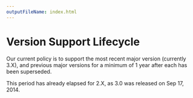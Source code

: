 ```yaml
---
outputFileName: index.html
---
```


# Version Support Lifecycle

Our current policy is to support the most recent major version (currently 3.X), and previous major versions for a minimum of 1 year after each has been superseded.

This period has already elapsed for 2.X, as 3.0 was released on Sep 17, 2014.
